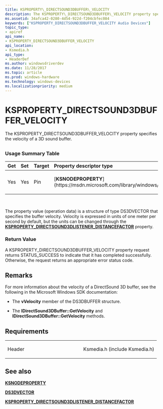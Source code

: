 ```yaml
---
title: KSPROPERTY\_DIRECTSOUND3DBUFFER\_VELOCITY
description: The KSPROPERTY\_DIRECTSOUND3DBUFFER\_VELOCITY property specifies the velocity of a 3D sound buffer.
ms.assetid: 34afca42-0280-4d54-922d-f204cbfec084
keywords: ["KSPROPERTY_DIRECTSOUND3DBUFFER_VELOCITY Audio Devices"]
topic_type:
- apiref
api_name:
- KSPROPERTY_DIRECTSOUND3DBUFFER_VELOCITY
api_location:
- Ksmedia.h
api_type:
- HeaderDef
ms.author: windowsdriverdev
ms.date: 11/28/2017
ms.topic: article
ms.prod: windows-hardware
ms.technology: windows-devices
ms.localizationpriority: medium
---
```


# KSPROPERTY\_DIRECTSOUND3DBUFFER\_VELOCITY


The KSPROPERTY\_DIRECTSOUND3DBUFFER\_VELOCITY property specifies the velocity of a 3D sound buffer.

## <span id="ddk_ksproperty_directsound3dbuffer_velocity_ks"></span><span id="DDK_KSPROPERTY_DIRECTSOUND3DBUFFER_VELOCITY_KS"></span>


### <span id="Usage_Summary_Table"></span><span id="usage_summary_table"></span><span id="USAGE_SUMMARY_TABLE"></span>Usage Summary Table

<table>
<colgroup>
<col width="20%" />
<col width="20%" />
<col width="20%" />
<col width="20%" />
<col width="20%" />
</colgroup>
<thead>
<tr class="header">
<th align="left">Get</th>
<th align="left">Set</th>
<th align="left">Target</th>
<th align="left">Property descriptor type</th>
<th align="left">Property value type</th>
</tr>
</thead>
<tbody>
<tr class="odd">
<td align="left"><p>Yes</p></td>
<td align="left"><p>Yes</p></td>
<td align="left"><p>Pin</p></td>
<td align="left"><p>[<strong>KSNODEPROPERTY</strong>](https://msdn.microsoft.com/library/windows/hardware/ff537143)</p></td>
<td align="left"><p>[<strong>DS3DVECTOR</strong>](https://msdn.microsoft.com/library/windows/hardware/ff536367)</p></td>
</tr>
</tbody>
</table>

 

The property value (operation data) is a structure of type DS3DVECTOR that specifies the buffer velocity. Velocity is expressed in units of one meter per second by default, but the units can be changed through the [**KSPROPERTY\_DIRECTSOUND3DLISTENER\_DISTANCEFACTOR**](ksproperty-directsound3dlistener-distancefactor.md) property.

### <span id="Return_Value"></span><span id="return_value"></span><span id="RETURN_VALUE"></span>Return Value

A KSPROPERTY\_DIRECTSOUND3DBUFFER\_VELOCITY property request returns STATUS\_SUCCESS to indicate that it has completed successfully. Otherwise, the request returns an appropriate error status code.

Remarks
-------

For more information about the velocity of a DirectSound 3D buffer, see the following in the Microsoft Windows SDK documentation:

-   The **vVelocity** member of the DS3DBUFFER structure.

-   The **IDirectSound3DBuffer::GetVelocity** and **IDirectSound3DBuffer::GetVelocity** methods.

Requirements
------------

<table>
<colgroup>
<col width="50%" />
<col width="50%" />
</colgroup>
<tbody>
<tr class="odd">
<td align="left"><p>Header</p></td>
<td align="left">Ksmedia.h (include Ksmedia.h)</td>
</tr>
</tbody>
</table>

## <span id="see_also"></span>See also


[**KSNODEPROPERTY**](https://msdn.microsoft.com/library/windows/hardware/ff537143)

[**DS3DVECTOR**](https://msdn.microsoft.com/library/windows/hardware/ff536367)

[**KSPROPERTY\_DIRECTSOUND3DLISTENER\_DISTANCEFACTOR**](ksproperty-directsound3dlistener-distancefactor.md)

 

 






